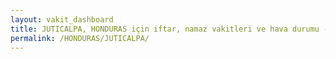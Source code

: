 ```yaml
---
layout: vakit_dashboard
title: JUTICALPA, HONDURAS için iftar, namaz vakitleri ve hava durumu - ilçe/eyalet seç
permalink: /HONDURAS/JUTICALPA/
---
```


<script type="text/javascript">
  var GLOBAL_COUNTRY = 'HONDURAS';
  var GLOBAL_CITY = 'JUTICALPA';
  var GLOBAL_STATE = '';
  var lat = 72;
  var lon = 21;
</script>
